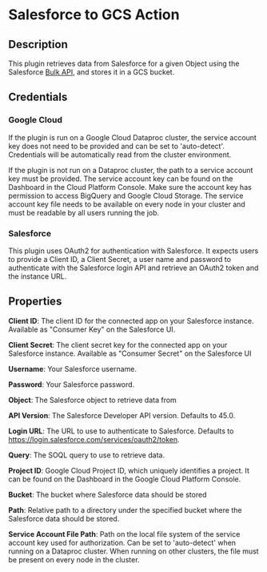 # Salesforce to GCS Action

## Description

This plugin retrieves data from Salesforce for a given Object using the Salesforce
[Bulk API](https://developer.salesforce.com/docs/atlas.en-us.api_asynch.meta/api_asynch/),
and stores it in a GCS bucket.

## Credentials

### Google Cloud

If the plugin is run on a Google Cloud Dataproc cluster, the service account key does not need to be
provided and can be set to 'auto-detect'.
Credentials will be automatically read from the cluster environment.

If the plugin is not run on a Dataproc cluster, the path to a service account key must be provided.
The service account key can be found on the Dashboard in the Cloud Platform Console.
Make sure the account key has permission to access BigQuery and Google Cloud Storage.
The service account key file needs to be available on every node in your cluster and
must be readable by all users running the job.

### Salesforce

This plugin uses OAuth2 for authentication with Salesforce. It expects users to provide a Client ID,
a Client Secret, a user name and password to authenticate with the Salesforce login API and retrieve an OAuth2 token
and the instance URL.

## Properties

**Client ID**: The client ID for the connected app on your Salesforce instance. Available as "Consumer Key" on the
Salesforce UI.

**Client Secret**: The client secret key for the connected app on your Salesforce instance. Available as
"Consumer Secret" on the Salesforce UI

**Username**: Your Salesforce username.

**Password**: Your Salesforce password.

**Object**: The Salesforce object to retrieve data from

**API Version**: The Salesforce Developer API version. Defaults to 45.0.

**Login URL**: The URL to use to authenticate to Salesforce. Defaults to https://login.salesforce.com/services/oauth2/token.

**Query**: The SOQL query to use to retrieve data.

**Project ID**: Google Cloud Project ID, which uniquely identifies a project.
It can be found on the Dashboard in the Google Cloud Platform Console.

**Bucket**: The bucket where Salesforce data should be stored

**Path**: Relative path to a directory under the specified bucket where the Salesforce data should be stored.

**Service Account File Path**: Path on the local file system of the service account key used for
authorization. Can be set to 'auto-detect' when running on a Dataproc cluster.
When running on other clusters, the file must be present on every node in the cluster.
